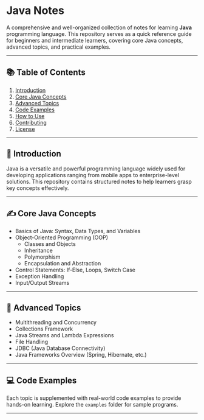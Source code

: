 # Java Notes

A comprehensive and well-organized collection of notes for learning **Java** programming language. This repository serves as a quick reference guide for beginners and intermediate learners, covering core Java concepts, advanced topics, and practical examples.

---

## 📚 Table of Contents
1. [Introduction](#introduction)
2. <A href="https://github.com/Sohan5002/JAVA-BASICS/tree/main/src/javabasics">Core Java Concepts</A>
3. [Advanced Topics](#advanced-topics)
4. [Code Examples](#code-examples)
5. [How to Use](#how-to-use)
6. [Contributing](#contributing)
7. [License](#license)

---

## 🔰 Introduction
Java is a versatile and powerful programming language widely used for developing applications ranging from mobile apps to enterprise-level solutions. This repository contains structured notes to help learners grasp key concepts effectively.

---

## ✍️ Core Java Concepts
- Basics of Java: Syntax, Data Types, and Variables
- Object-Oriented Programming (OOP)
  - Classes and Objects
  - Inheritance
  - Polymorphism
  - Encapsulation and Abstraction
- Control Statements: If-Else, Loops, Switch Case
- Exception Handling
- Input/Output Streams

---

## 🚀 Advanced Topics
- Multithreading and Concurrency
- Collections Framework
- Java Streams and Lambda Expressions
- File Handling
- JDBC (Java Database Connectivity)
- Java Frameworks Overview (Spring, Hibernate, etc.)

---

## 💻 Code Examples
Each topic is supplemented with real-world code examples to provide hands-on learning. Explore the `examples` folder for sample programs.  

---
